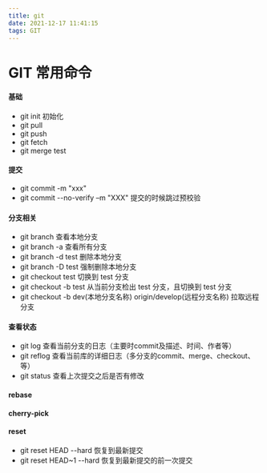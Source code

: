 ```yaml
---
title: git
date: 2021-12-17 11:41:15
tags: GIT
---
```


# GIT 常用命令

#### 基础

- git init 初始化
- git pull
- git push
- git fetch
- git merge test

#### 提交

- git commit -m "xxx"
- git commit --no-verify –m "XXX" 提交的时候跳过预校验

#### 分支相关

- git branch 查看本地分支
- git branch -a 查看所有分支
- git branch -d test 删除本地分支
- git branch -D test 强制删除本地分支
- git checkout test 切换到 test 分支
- git checkout -b test 从当前分支检出 test 分支，且切换到 test 分支
- git checkout -b dev(本地分支名称) origin/develop(远程分支名称) 拉取远程分支

#### 查看状态

- git log 查看当前分支的日志（主要时commit及描述、时间、作者等）
- git reflog 查看当前库的详细日志（多分支的commit、merge、checkout、等）
- git status 查看上次提交之后是否有修改

#### rebase
#### cherry-pick
#### reset
+ git reset HEAD --hard  恢复到最新提交
+ git reset HEAD~1 --hard 恢复到最新提交的前一次提交
